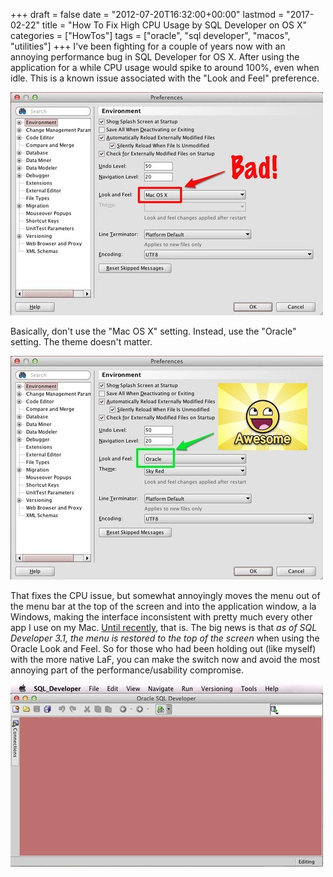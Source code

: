 +++
draft       = false
date        = "2012-07-20T16:32:00+00:00"
lastmod     = "2017-02-22"
title       = "How To Fix High CPU Usage by SQL Developer on OS X"
categories  = ["HowTos"]
tags        = ["oracle", "sql developer", "macos", "utilities"]
+++
I've been fighting for a couple of years now with an annoying performance bug in SQL Developer for OS X. After using the application for a while CPU usage would spike to around 100%, even when idle. This is a known issue associated with the "Look and Feel" preference. 

![](/img/2012-07-20-easy-fix-for-high-cpu-usage-in-sql-developer-on-os-x/b5b8f447d6dc433b4253c4814df5746e70e6e1e85235b391c9fef8b19e9f84d8.jpg)

Basically, don't use the "Mac OS X" setting. Instead, use the "Oracle" setting. The theme doesn't matter.

![](/img/2012-07-20-easy-fix-for-high-cpu-usage-in-sql-developer-on-os-x/aa9173adfc0090dc8b5b7fb471547c26a5243ca8f21c670580cd41df9cbd263f.jpg)

That fixes the CPU issue, but somewhat annoyingly moves the menu out of the menu bar at the top of the screen and into the application window, a la Windows, making the interface inconsistent with pretty much every other app I use on my Mac. [Until recently](https://forums.oracle.com/forums/thread.jspa?threadID=1980688&start=15&tstart=30), that is. The big news is that *as of SQL Developer 3.1, the menu is restored to the top of the screen* when using the Oracle Look and Feel. So for those who had been holding out (like myself) with the more native LaF, you can make the switch now and avoid the most annoying part of the performance/usability compromise.

![](/img/2012-07-20-easy-fix-for-high-cpu-usage-in-sql-developer-on-os-x/cfa32760a6b880df4f2b44e0c1db8a5155ee4c59233b761517416ef7f5c602f7.jpg)
